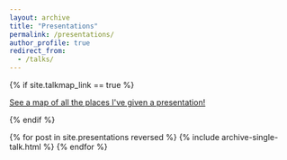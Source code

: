```yaml
---
layout: archive
title: "Presentations"
permalink: /presentations/
author_profile: true
redirect_from: 
  - /talks/
---
```


{% if site.talkmap_link == true %}

<p style="text-decoration:underline;"><a href="/talkmap.html">See a map of all the places I've given a presentation!</a></p>

{% endif %}

{% for post in site.presentations reversed %}
  {% include archive-single-talk.html %}
{% endfor %}
